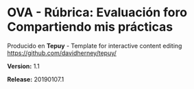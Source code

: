 # OVA - Rúbrica: Evaluación foro Compartiendo mis prácticas

Producido en **Tepuy** - Template for interactive content editing
https://github.com/davidherney/tepuy/

**Version:** 1.1

**Release:** 20190107.1
